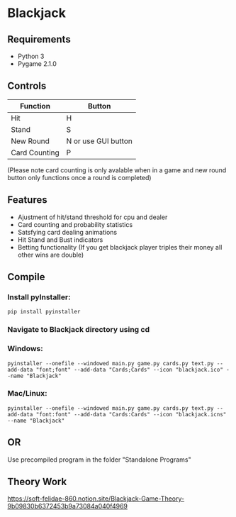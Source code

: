 # Blackjack
 
## Requirements
- Python 3
- Pygame 2.1.0

## Controls
|Function|Button|
|--|--|
|Hit|H|
|Stand|S|
|New Round|N or use GUI button|
|Card Counting|P|

(Please note card counting is only avalable when in a game and new round button only functions once a round is completed)

## Features
- Ajustment of hit/stand threshold for cpu and dealer
- Card counting and probability statistics
- Satsfying card dealing animations
- Hit Stand and Bust indicators
- Betting functionality (If you get blackjack player triples their money all other wins are double)


## Compile

### Install pyInstaller:
	pip install pyinstaller
	
### Navigate to Blackjack directory using cd

### Windows:

    pyinstaller --onefile --windowed main.py game.py cards.py text.py --add-data "font;font" --add-data "Cards;Cards" --icon "blackjack.ico" --name "Blackjack"


### Mac/Linux:

    pyinstaller --onefile --windowed main.py game.py cards.py text.py --add-data "font:font" --add-data "Cards:Cards" --icon "blackjack.icns" --name "Blackjack"
	
## OR
Use precompiled program in the folder "Standalone Programs"

## Theory Work

https://soft-felidae-860.notion.site/Blackjack-Game-Theory-9b09830b6372453b9a73084a040f4969
